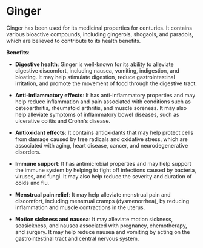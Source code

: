 <!--
source: gpt-3 + jph editing
tags: herbals
-->

# Ginger

Ginger has been used for its medicinal properties for centuries. It contains various bioactive compounds, including gingerols, shogaols, and paradols, which are believed to contribute to its health benefits.

**Benefits**:

* **Digestive health**: Ginger is well-known for its ability to alleviate digestive discomfort, including nausea, vomiting, indigestion, and bloating. It may help stimulate digestion, reduce gastrointestinal irritation, and promote the movement of food through the digestive tract.

* **Anti-inflammatory effects**: It has anti-inflammatory properties and may help reduce inflammation and pain associated with conditions such as osteoarthritis, rheumatoid arthritis, and muscle soreness. It may also help alleviate symptoms of inflammatory bowel diseases, such as ulcerative colitis and Crohn's disease.

* **Antioxidant effects**: It contains antioxidants that may help protect cells from damage caused by free radicals and oxidative stress, which are associated with aging, heart disease, cancer, and neurodegenerative disorders.

* **Immune support**: It has antimicrobial properties and may help support the immune system by helping to fight off infections caused by bacteria, viruses, and fungi. It may also help reduce the severity and duration of colds and flu.

* **Menstrual pain relief**: It may help alleviate menstrual pain and discomfort, including menstrual cramps (dysmenorrhea), by reducing inflammation and muscle contractions in the uterus.

* **Motion sickness and nausea**: It may alleviate motion sickness, seasickness, and nausea associated with pregnancy, chemotherapy, and surgery. It may help reduce nausea and vomiting by acting on the gastrointestinal tract and central nervous system.

